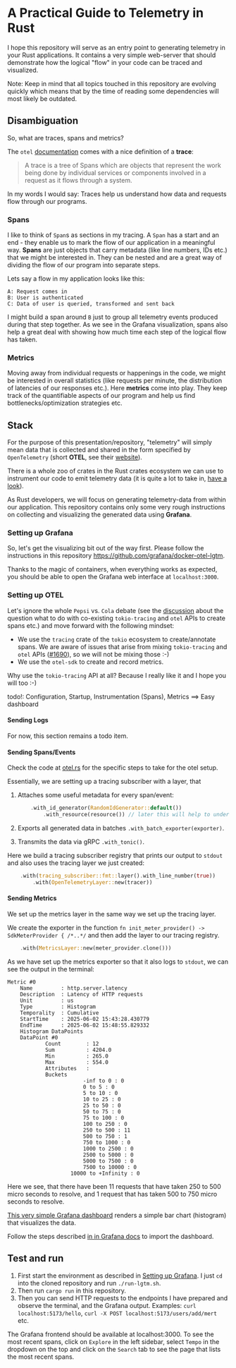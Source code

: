 # A Practical Guide to Telemetry in Rust

I hope this repository will serve as an entry point to generating telemetry in your Rust applications.
It contains a very simple web-server that should demonstrate how the logical "flow" in your code can be traced and visualized.

Note: Keep in mind that all topics touched in this repository are evolving quickly which means that by the time of reading some dependencies will most likely
be outdated.

## Disambiguation

So, what are traces, spans and metrics?

The `otel` [documentation](https://docs.rs/opentelemetry/latest/opentelemetry/#getting-started-with-traces) comes with a nice definition of a **trace**:
> A trace is a tree of Spans which are objects that represent the work being done by individual services or components involved in a request as it flows through a system.

In my words I would say: Traces help us understand how data and requests flow through our programs.

### Spans

I like to think of `Span`s as sections in my tracing. A `Span` has a start and an end - they enable us to mark the flow of our application in a meaningful way.
**Spans** are just objects that carry metadata (like line numbers, IDs etc.) that we might be interested in.
They can be nested and are a great way of dividing the flow of our program into separate steps.

Lets say a flow in my application looks like this:

```text
A: Request comes in
B: User is authenticated
C: Data of user is queried, transformed and sent back
```

I might build a span around `B` just to group all telemetry events produced during that step together. As we see in the Grafana visualization, spans also help a great deal with
showing how much time each step of the logical flow has taken.

### Metrics

Moving away from individual requests or happenings in the code, we might be interested in overall statistics (like requests per minute, the distribution of latencies of our responses etc.).
Here **metrics** come into play. They keep track of the quantifiable aspects of our program and help us find bottlenecks/optimization strategies etc.

## Stack

For the purpose of this presentation/repository, "telemetry" will simply mean data that is collected and shared in the form specified by `OpenTelemetry` (short **OTEL**, see their [website](https://opentelemetry.io/)).

There is a whole zoo of crates in the Rust crates ecosystem we can use to instrument our code to emit telemetry data (it is quite a lot to take in, [have a look](https://github.com/open-telemetry/opentelemetry-rust/tree/main)).

As Rust developers, we will focus on generating telemetry-data from within our application. This repository contains only some very rough instructions on collecting and visualizing the generated data using **Grafana**.

### Setting up Grafana

So, let's get the visualizing bit out of the way first. Please follow the instructions in this repository <https://github.com/grafana/docker-otel-lgtm>.

Thanks to the magic of containers, when everything works as expected, you should be able to open the Grafana web interface at `localhost:3000`.

### Setting up OTEL

Let's ignore the whole `Pepsi` vs. `Cola` debate (see the [discussion](https://github.com/open-telemetry/opentelemetry-rust/issues/1571) about the question what to do with co-existing `tokio-tracing` and `otel` APIs to create spans etc.) and move forward with the following mindset:

- We use the `tracing` crate of the `tokio` ecosystem to create/annotate spans. We are aware of issues that arise from mixing `tokio-tracing` and `otel` APIs ([#1690](https://github.com/open-telemetry/opentelemetry-rust/issues/1690#issue-2270527939)), so we will not be mixing those :-)
- We use the `otel-sdk` to create and record metrics.

Why use the `tokio-tracing` API at all? Because I really like it and I hope you will too :-)

todo!: Configuration, Startup, Instrumentation (Spans), Metrics ==> Easy dashboard

#### Sending Logs

For now, this section remains a todo item.

#### Sending Spans/Events

Check the code at [otel.rs](./src/otel.rs) for the specific steps to take for the otel setup.

Essentially, we are setting up a tracing subscriber with a layer, that

1. Attaches some useful metadata for every span/event:

    ```Rust
        .with_id_generator(RandomIdGenerator::default())
            .with_resource(resource()) // later this will help to understand where exactly a trace came from
    ```

2. Exports all generated data in batches `.with_batch_exporter(exporter)`.
3. Transmits the data via gRPC `.with_tonic()`.

Here we build a tracing subscriber registry that prints our output to `stdout` and also uses the tracing layer we just created:

```Rust
    .with(tracing_subscriber::fmt::layer().with_line_number(true))
        .with(OpenTelemetryLayer::new(tracer))
```

#### Sending Metrics

We set up the metrics layer in the same way we set up the tracing layer.

We create the exporter in the function `fn init_meter_provider() -> SdkMeterProvider { /*..*/` and then add the layer to our tracing registry.

```Rust
    .with(MetricsLayer::new(meter_provider.clone()))
```

As we have set up the metrics exporter so that it also logs to `stdout`, we can see the output in the terminal:

```text
Metric #0
    Name         : http.server.latency
    Description  : Latency of HTTP requests
    Unit         : us
    Type         : Histogram
    Temporality  : Cumulative
    StartTime    : 2025-06-02 15:43:28.430779
    EndTime      : 2025-06-02 15:48:55.829332
    Histogram DataPoints
    DataPoint #0
            Count        : 12
            Sum          : 4204.0
            Min          : 265.0
            Max          : 554.0
            Attributes   :
            Buckets
                        -inf to 0 : 0
                        0 to 5 : 0
                        5 to 10 : 0
                        10 to 25 : 0
                        25 to 50 : 0
                        50 to 75 : 0
                        75 to 100 : 0
                        100 to 250 : 0
                        250 to 500 : 11
                        500 to 750 : 1
                        750 to 1000 : 0
                        1000 to 2500 : 0
                        2500 to 5000 : 0
                        5000 to 7500 : 0
                        7500 to 10000 : 0
                    10000 to +Infinity : 0

```

Here we see, that there have been 11 requests that have taken 250 to 500 micro seconds to resolve, and 1 request that has taken 500 to 750 micro seconds to resolve.

[This very simple Grafana dashboard](./dashboard.json) renders a simple bar chart (histogram) that visualizes the data.

Follow the steps described [in in Grafana docs](https://grafana.com/docs/grafana/latest/dashboards/build-dashboards/import-dashboards/) to import the dashboard.

## Test and run

1. First start the environment as described in [Setting up Grafana](#setting-up-grafana). I just `cd` into the cloned repository and run `./run-lgtm.sh`.
2. Then run `cargo run` in this repository.
3. Then you can send HTTP requests to the endpoints I have prepared and observe the terminal, and the Grafana output.
Examples: `curl localhost:5173/hello`, `curl -X POST localhost:5173/users/add/mert` etc.

The Grafana frontend should be available at localhost:3000. To see the most recent spans, click on `Explore` in the left sidebar, select `Tempo` in the dropdown on the top and click on the `Search` tab to see the page that lists the most recent spans.
